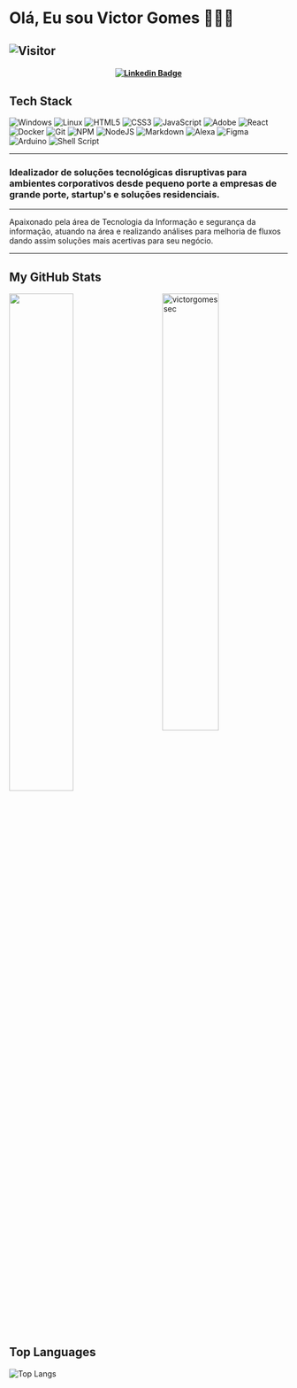 # Olá, Eu sou Victor Gomes 👨🏼‍💻 

![Visitor](https://visitor-badge.laobi.icu/badge?page_id=victorgomessec.repoName)
---
<h4 align="center">


[![Linkedin Badge](https://img.shields.io/badge/-Linkedin-blue?style=for-the-badge&logo=Linkedin&logoColor=white&link=https://github.com/victorgomessec)](https://www.linkedin.com/in/victorlinsgomes)
  
  ## Tech Stack
  ![Windows](https://img.shields.io/badge/Windows-0078D6?style=for-the-badge&logo=windows&logoColor=white)
  ![Linux](https://img.shields.io/badge/Linux-FCC624?style=for-the-badge&logo=linux&logoColor=black)
  ![HTML5](https://img.shields.io/badge/html5-%23E34F26.svg?style=for-the-badge&logo=html5&logoColor=white)
  ![CSS3](https://img.shields.io/badge/css3-%231572B6.svg?style=for-the-badge&logo=css3&logoColor=white)
  ![JavaScript](https://img.shields.io/badge/javascript-%23323330.svg?style=for-the-badge&logo=javascript&logoColor=%23F7DF1E)
  ![Adobe](https://img.shields.io/badge/adobe-%23FF0000.svg?style=for-the-badge&logo=adobe&logoColor=white)
  ![React](https://img.shields.io/badge/react-%2320232a.svg?style=for-the-badge&logo=react&logoColor=%2361DAFB)
  ![Docker](https://img.shields.io/badge/docker-%230db7ed.svg?style=for-the-badge&logo=docker&logoColor=white)
  ![Git](https://img.shields.io/badge/git-%23F05033.svg?style=for-the-badge&logo=git&logoColor=white)
  ![NPM](https://img.shields.io/badge/NPM-%23000000.svg?style=for-the-badge&logo=npm&logoColor=white)
  ![NodeJS](https://img.shields.io/badge/node.js-6DA55F?style=for-the-badge&logo=node.js&logoColor=white)
  ![Markdown](https://img.shields.io/badge/markdown-%23000000.svg?style=for-the-badge&logo=markdown&logoColor=white)
  ![Alexa](https://img.shields.io/badge/amazon%20alexa-52b5f7?style=for-the-badge&logo=amazon%20alexa&logoColor=white)
  ![Figma](https://img.shields.io/badge/figma-%23F24E1E.svg?style=for-the-badge&logo=figma&logoColor=white)
  ![Arduino](https://img.shields.io/badge/-Arduino-00979D?style=for-the-badge&logo=Arduino&logoColor=white)
  ![Shell Script](https://img.shields.io/badge/shell_script-%23121011.svg?style=for-the-badge&logo=gnu-bash&logoColor=white)
  
  ---
 
</h4>



### Idealizador de soluções tecnológicas disruptivas para ambientes corporativos desde pequeno porte a empresas de grande porte, startup's e soluções residenciais.

---

Apaixonado pela área de Tecnologia da Informação e segurança da informação, atuando na área e realizando análises para melhoria de fluxos dando assim soluções mais acertivas para seu negócio. 

---

## My GitHub Stats

 <img src="https://github-readme-stats.vercel.app/api?username=victorgomessec&show_icons=true&theme=gotham" alt="victorgomessec" width="45%" align="right"/>
 <img  src="https://github-readme-streak-stats.herokuapp.com/?user=victorgomessec&theme=dark" width="48%" >
 

 
## Top Languages
  
  ![Top Langs](https://github-readme-stats.vercel.app/api/top-langs/?username=victorgomessec&layout=compact)
